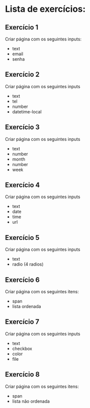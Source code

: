 # Lista de exercícios:

## Exercício 1
Criar página com os seguintes inputs:
- text
- email
- senha
## Exercício 2
Criar página com os seguintes inputs
- text
- tel
- number
- datetime-local
## Exercício 3
Criar página com os seguintes inputs
- text
- number
- month
- number
- week
## Exercício 4
Criar página com os seguintes inputs
- text
- date
- time
- url
## Exercício 5
Criar página com os seguintes inputs
- text
- radio (4 radios)
## Exercício 6
Criar página com os seguintes itens:
- span
- lista ordenada
## Exercício 7
Criar página com os seguintes inputs
- text
- checkbox
- color
- file
## Exercício 8
Criar página com os seguintes itens:
- span
- lista não ordenada